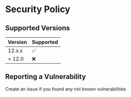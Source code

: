# Security Policy

## Supported Versions

| Version | Supported          |
| ------- | ------------------ |
| 12.x.x  | :white_check_mark: |
| < 12.0  | :x:                |

## Reporting a Vulnerability

Create an issue if you found any not known vulnerabilities